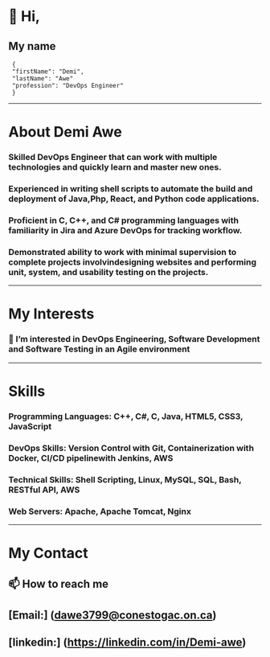  # 👋 Hi,
 
 ## My name 
 ```  
  {
  "firstName": "Demi",
  "lastName": "Awe"
  "profession": "DevOps Engineer"
  }
 ```
 
 --- 
 # About Demi Awe 
 
 
 ### Skilled DevOps Engineer that can work with multiple technologies and quickly learn and master new ones.
 ### Experienced in writing shell scripts to automate the build and deployment of Java,Php, React, and Python code applications.
 ### Proficient in C, C++, and C# programming languages with familiarity in Jira and Azure DevOps for tracking workflow.
 ### Demonstrated ability to work with minimal supervision to complete projects involvindesigning websites and performing unit, system, and usability testing on the projects.
 
 

---
# My Interests


### 👀 I’m interested in DevOps Engineering, Software Development and Software Testing in an Agile environment 

---
# Skills

### Programming Languages: C++, C#, C, Java, HTML5, CSS3, JavaScript
### DevOps Skills: Version Control with Git, Containerization with Docker, CI/CD pipelinewith Jenkins, AWS
### Technical Skills: Shell Scripting, Linux, MySQL, SQL, Bash, RESTful API, AWS
### Web Servers: Apache, Apache Tomcat, Nginx



---
# My Contact
## 📫 How to reach me
## [Email:] (dawe3799@conestogac.on.ca)
## [linkedin:] (https://linkedin.com/in/Demi-awe)


